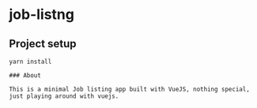 # job-listng

## Project setup

```
yarn install

### About

This is a minimal Job listing app built with VueJS, nothing special, just playing around with vuejs.

